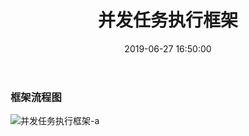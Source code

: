 ﻿---
title: 并发任务执行框架
date: 2019-06-27 16:50:00
update: 2019-06-27 16:50:00
categories: 并发编程
tags: [并发编程实战]
---

### 框架流程图

![并发任务执行框架-a](https://volc1612.gitee.io/blog/images/并发任务执行框架/并发任务执行框架-a.png)